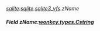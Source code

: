 _[sqlite](../../modules/sqlite/sqlite-module.md):[sqlite](../../modules/sqlite/sqlite-module.md).[sqlite3\_vfs](../../modules/sqlite/sqlite-sqlite3_vfs.md).zName_
##### Field zName:[wonkey.types.Cstring](../../modules/wonkey/wonkey-types-cstring.md)
